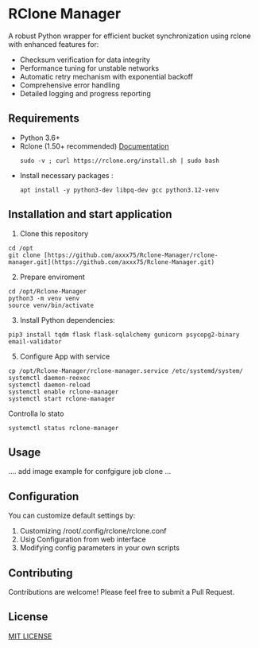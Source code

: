 # RClone Manager

A robust Python wrapper for efficient bucket synchronization using rclone with enhanced features for:

- Checksum verification for data integrity
- Performance tuning for unstable networks
- Automatic retry mechanism with exponential backoff
- Comprehensive error handling
- Detailed logging and progress reporting

## Requirements

- Python 3.6+
- Rclone (1.50+ recommended)  [Documentation](https://rclone.org/install/)
  ```
  sudo -v ; curl https://rclone.org/install.sh | sudo bash
  ```
- Install necessary packages :
  ```
  apt install -y python3-dev libpq-dev gcc python3.12-venv
  ```

## Installation and start application

1. Clone this repository
  ```
  cd /opt
  git clone [https://github.com/axxx75/Rclone-Manager/rclone-manager.git](https://github.com/axxx75/Rclone-Manager.git)
  ```
2. Prepare enviroment
  ```
  cd /opt/Rclone-Manager
  python3 -m venv venv
  source venv/bin/activate
  ```
3. Install Python dependencies:
  ```
  pip3 install tqdm flask flask-sqlalchemy gunicorn psycopg2-binary email-validator
  ```
5. Configure App with service
  ```
  cp /opt/Rclone-Manager/rclone-manager.service /etc/systemd/system/
  systemctl daemon-reexec
  systemctl daemon-reload
  systemctl enable rclone-manager
  systemctl start rclone-manager
  ```
  Controlla lo stato
  ```
  systemctl status rclone-manager
  ```

## Usage

.... add image example for confgigure job clone ...

## Configuration

You can customize default settings by:

1. Customizing /root/.config/rclone/rclone.conf
2. Usig Configuration from web interface
3. Modifying config parameters in your own scripts

## Contributing

Contributions are welcome! Please feel free to submit a Pull Request.

## License

[MIT LICENSE](https://github.com/axxx75/Rclone-Manager/edit/main/LICENSE)


